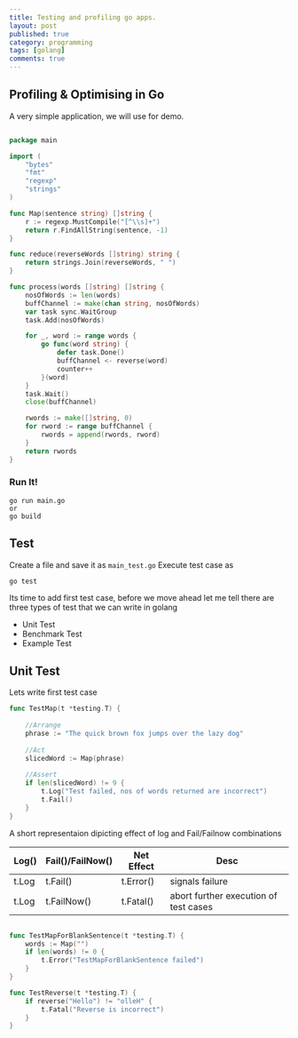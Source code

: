 ```yaml
---
title: Testing and profiling go apps.
layout: post
published: true
category: programming
tags: [golang]
comments: true
---
```


## Profiling & Optimising in Go

A very simple application, we will use for demo. 

``` go

package main

import (
	"bytes"
	"fmt"
	"regexp"
	"strings"
)

func Map(sentence string) []string {
	r := regexp.MustCompile("[^\\s]+")
	return r.FindAllString(sentence, -1)
}

func reduce(reverseWords []string) string {
	return strings.Join(reverseWords, " ")
}

func process(words []string) []string {
	nosOfWords := len(words)
	buffChannel := make(chan string, nosOfWords)
	var task sync.WaitGroup
	task.Add(nosOfWords)

	for _, word := range words {
		go func(word string) {
			defer task.Done()
			buffChannel <- reverse(word)
			counter++
		}(word)
	}
	task.Wait()
	close(buffChannel)

	rwords := make([]string, 0)
	for rword := range buffChannel {
		rwords = append(rwords, rword)
	}
	return rwords
}
```

### Run It!
    go run main.go
    or
    go build

## Test
Create a file and save it as `main_test.go`
Execute test case as 

	go test

Its time to add first test case, before we move ahead let me tell there are three types of test that we can write in golang

* Unit Test
* Benchmark Test
* Example Test

## Unit Test

Lets write first test case 

``` go
func TestMap(t *testing.T) {
	
	//Arrange
	phrase := "The quick brown fox jumps over the lazy dog"
	
	//Act
	slicedWord := Map(phrase)
	
	//Assert
	if len(slicedWord) != 9 {
		t.Log("Test failed, nos of words returned are incorrect")
		t.Fail()
	}
}
```

A short representaion dipicting effect of log and Fail/Failnow combinations

|   Log()    | Fail()/FailNow() | Net Effect  | Desc                                    |
| ---------- |:---------------- |------------ | ----------------------------------------|
| t.Log      |  t.Fail()        |  t.Error()  | signals failure                         |
| t.Log      |  t.FailNow()     |  t.Fatal()  | abort further execution of test cases   |



```go

func TestMapForBlankSentence(t *testing.T) {
	words := Map("")
	if len(words) != 0 {
		t.Error("TestMapForBlankSentence failed")
	}
}

func TestReverse(t *testing.T) {
	if reverse("Hello") != "olleH" {
		t.Fatal("Reverse is incorrect")
	}
}

```	
